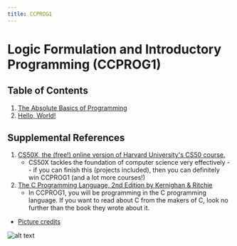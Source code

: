 ```yaml
---
title: CCPROG1
---
```

# Logic Formulation and Introductory Programming (CCPROG1)

## Table of Contents
1. [The Absolute Basics of Programming](01-AbsoluteBasics.md)
2. [Hello, World!](02-HelloWorld.md)

## Supplemental References

1. [CS50X, the (free!) online version of Harvard University's CS50 course.](https://cs50.harvard.edu/x/2024/)
   * CS50X tackles the foundation of computer science very effectively -- if you can finish this (projects included), then you can definitely win CCPROG1 (and a lot more courses!)
2. [The C Programming Language, 2nd Edition by Kernighan & Ritchie](http://cslabcms.nju.edu.cn/problem_solving/images/c/cc/The_C_Programming_Language_%282nd_Edition_Ritchie_Kernighan%29.pdf)
    * In CCPROG1, you will be programming in the C programming language. If you want to read about C from the makers of C, look no further than the book they wrote about it.

* [Picture credits](https://wfp.asrvd.me/app/)

![alt text](src/Meteora_Österreich_Holding_C_Programming_Language.png)
